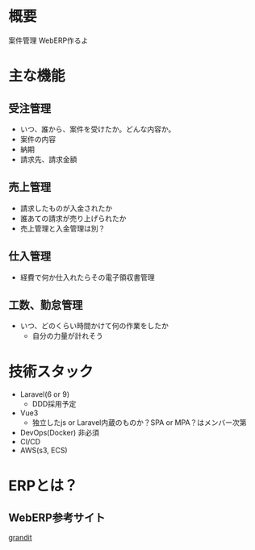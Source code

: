 # 概要
案件管理 WebERP作るよ

# 主な機能
## 受注管理
- いつ、誰から、案件を受けたか。どんな内容か。
- 案件の内容
- 納期
- 請求先、請求金額

## 売上管理
- 請求したものが入金されたか
- 誰あての請求が売り上げられたか
- 売上管理と入金管理は別？

## 仕入管理
- 経費で何か仕入れたらその電子領収書管理

## 工数、勤怠管理
- いつ、どのくらい時間かけて何の作業をしたか
  - 自分の力量が計れそう

# 技術スタック
- Laravel(6 or 9)
  - DDD採用予定
- Vue3
  - 独立したjs or Laravel内蔵のものか？SPA or MPA？はメンバー次第
- DevOps(Docker) 非必須
- CI/CD
- AWS(s3, ECS)

# ERPとは？
## WebERP参考サイト
[grandit](https://www.grandit.jp)